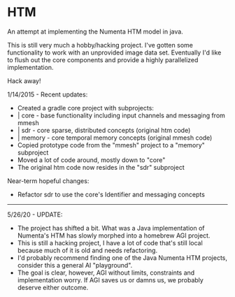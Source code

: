 HTM
===

An attempt at implementing the Numenta HTM model in java.

This is still very much a hobby/hacking project. I've gotten
some functionality to work with an unprovided image data
set.  Eventually I'd like to flush out the core components
and provide a highly parallelized implementation.

Hack away!

1/14/2015 - Recent updates:
* Created a gradle core project with subprojects:
* | core - base functionality including input channels and messaging from mmesh
* | sdr - core sparse, distributed concepts (original htm code)
* | memory - core temporal memory concepts (original mmesh code)
* Copied prototype code from the "mmesh" project to a "memory" subproject
* Moved a lot of code around, mostly down to "core"
* The original htm code now resides in the "sdr" subproject

Near-term hopeful changes:
* Refactor sdr to use the core's Identifier and messaging concepts

------------------------------
5/26/20 - UPDATE:
* The project has shifted a bit. What was a Java implementation of Numenta's HTM has slowly morphed into a homebrew AGI project.
* This is still a hacking project, I have a lot of code that's still local because much of it is old and needs refactoring.
* I'd probably recommend finding one of the Java Numenta HTM projects, consider this a general AI "playground".
* The goal is clear, however, AGI without limits, constraints and implementation worry. If AGI saves us or damns us, we probably deserve either outcome.
